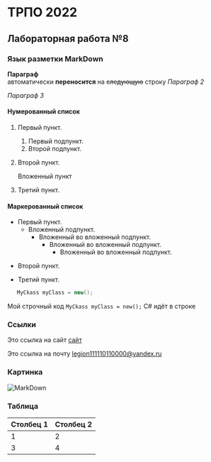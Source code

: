 ТРПО 2022
=========

 Лабораторная работа №8
--------------------------

### Язык разметки MarkDown

**Параграф**  
автоматически __переносится__ на ~~следующую~~ строку
*Параграф 2*

_Параграф 3_

#### Нумерованный список

1. Первый пункт.
   1. Первый подпункт.
   2. Второй подпункт.
3. Второй пункт.

   Вложенный пункт
5. Третий пункт.

#### Маркерованный список

* Первый пункт.
   * Вложенный подпункт.
      - Вложенный во вложенный подпункт.
         - Вложенный во вложенный подпункт.
            - Вложенный во вложенный подпункт.
- Второй пункт.
+ Третий пункт.

```C#
   MyCkass myClass = new();
```

Мой строчный код `MyCkass myClass = new();` C# идёт в строке

### Ссылки

Это ссылка на сайт [сайт](https://rsu.edu.ru "Сайт университета")

Это ссылка на почту <legion111110110000@yandex.ru>

### Картинка

![MarkDown](https://upload.wikimedia.org/wikipedia/commons/thumb/4/48/Markdown-mark.svg/1920px-Markdown-mark.svg.png "Изображение")

### Таблица

|Столбец 1|Столбец 2|
|---------|---------|
|1        |2        |
|3        |4        |
